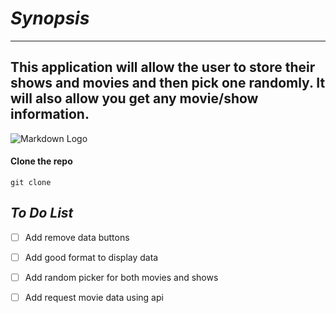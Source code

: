 # _Synopsis_

---
This application will allow the user to store their shows and movies
and then pick one randomly. It will also allow you get any movie/show information.
---
 
![Markdown Logo](https://trickybell.com/wp-content/uploads/2018/10/movies.jpg)

#### Clone the repo
``
git clone 
``

## _To Do List_
- [ ] Add remove data buttons
- [ ] Add good format to display data
- [ ] Add random picker for both movies and shows
- [ ] Add request movie data using api


